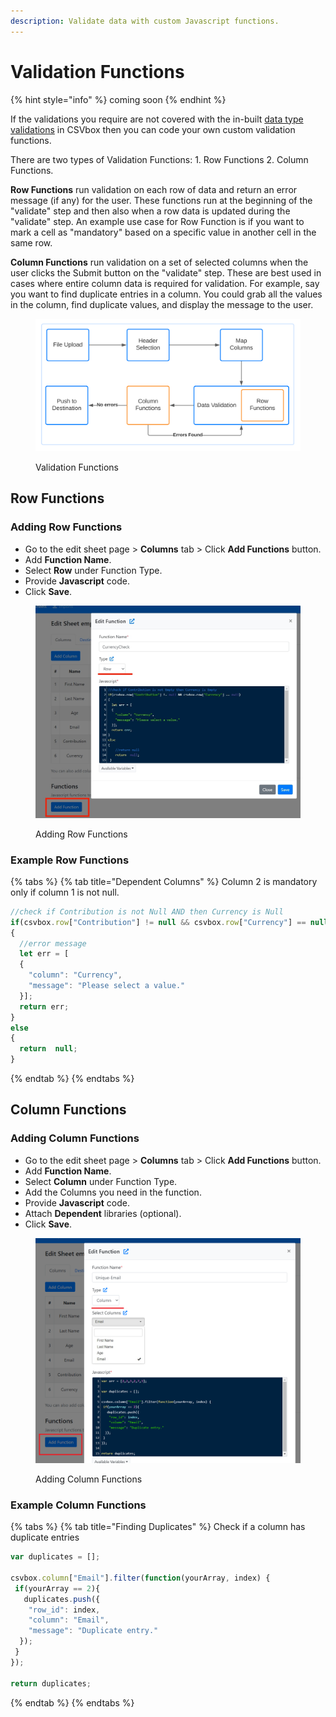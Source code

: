 ```yaml
---
description: Validate data with custom Javascript functions.
---
```


# Validation Functions

{% hint style="info" %}
coming soon
{% endhint %}

If the validations you require are not covered with the in-built [data type validations](../dashboard-settings/validations.md) in CSVbox then you can code your own custom validation functions.

There are two types of Validation Functions: 1. Row Functions 2. Column Functions.

**Row Functions** run validation on each row of data and return an error message (if any) for the user. These functions run at the beginning of the "validate" step and then also when a row data is updated during the "validate" step. An example use case for Row Function is if you want to mark a cell as "mandatory" based on a specific value in another cell in the same row.

**Column Functions** run validation on a set of selected columns when the user clicks the Submit button on the "validate" step. These are best used in cases where entire column data is required for validation. For example, say you want to find duplicate entries in a column. You could grab all the values in the column, find duplicate values, and display the message to the user.

<figure><img src="../.gitbook/assets/Validation Functions.svg" alt=""><figcaption><p>Validation Functions</p></figcaption></figure>

## Row Functions

### Adding Row Functions

* Go to the edit sheet page > **Columns** tab > Click **Add Functions** button.
* Add **Function Name**.
* Select **Row** under Function Type.
* Provide **Javascript** code.
* Click **Save**.

<figure><img src="../.gitbook/assets/row function.jpg" alt=""><figcaption><p>Adding Row Functions</p></figcaption></figure>

### Example Row Functions

{% tabs %}
{% tab title="Dependent Columns" %}
Column 2 is mandatory only if column 1 is not null.

```javascript
//check if Contribution is not Null AND then Currency is Null
if(csvbox.row["Contribution"] != null && csvbox.row["Currency"] == null)
{
  //error message
  let err = [
  {   
    "column": "Currency",
    "message": "Please select a value."
  }];    
  return err;  
}
else
{   
  return  null;
}
```
{% endtab %}
{% endtabs %}

## Column Functions

### Adding Column Functions

* Go to the edit sheet page > **Columns** tab > Click **Add Functions** button.
* Add **Function Name**.
* Select **Column** under Function Type.
* Add the Columns you need in the function.
* Provide **Javascript** code.
* Attach **Dependent** libraries (optional).
* Click **Save**.

<figure><img src="../.gitbook/assets/column function add.png" alt=""><figcaption><p>Adding Column Functions</p></figcaption></figure>

### Example Column Functions

{% tabs %}
{% tab title="Finding Duplicates" %}
Check if a column has duplicate entries

```javascript
var duplicates = [];

csvbox.column["Email"].filter(function(yourArray, index) {
 if(yourArray == 2){
   duplicates.push({
    "row_id": index,
    "column": "Email",
    "message": "Duplicate entry."
  });
 }
});

return duplicates;
```
{% endtab %}
{% endtabs %}
